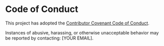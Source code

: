 # Code of Conduct

This project has adopted the [Contributor Covenant Code of Conduct](https://www.contributor-covenant.org/version/2/1/code_of_conduct.html).

Instances of abusive, harassing, or otherwise unacceptable behavior may be reported by contacting: [YOUR EMAIL].
